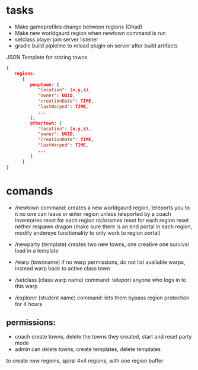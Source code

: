 
# tasks
- Make gameprofiles change between regions (Ohad)
- Make new worldgaurd region when newtown command is run
- setclass player join server listener
- gradle build pipleline to reload plugin on server after build artifacts


JSON Template for storing towns
```json
{
   regions:
      {
         pooptown: {
            "location": (x,y,z),
            "owner": UUID,
            "creationDate": TIME,
            "lastWarped": TIME,
            ...
         },
         othertown: {
            "location": (x,y,z),
            "owner": UUID,
            "creationDate": TIME,
            "lastWarped": TIME,
            ...
         }
      }
}
```

# comands

* /newtown
command:
creates a new worldgaurd region, teleports you to it
no one can leave or enter region unless teleported by a coach
inventories reset for each region
nicknames reset for each region
reset nether
respawn dragon
(make sure there is an end portal in each region, modify endereye functionality to only work to region portal)

* /newparty (template)
creates two new towns, one creative one survival
load in a template

* /warp (townname)
if no warp permissions, do not list available warps, instead warp back to active class town

* /setclass (class warp name)
command:
teleport anyone who logs in to this warp

* /explorer (student name)
command: lets them bypass region protection for 4 hours

## permissions:
* coach
   create towns, delete the towns they created, start and reset party mode
* admin
   can delete towns, create templates, delete templates

to create new regions,
spiral 4x4 regions, with one region buffer
